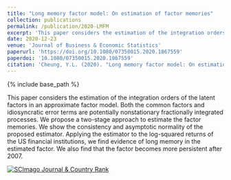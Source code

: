 ```yaml
---
title: "Long memory factor model: On estimation of factor memories"
collection: publications
permalink: /publication/2020-LMFM
excerpt: 'This paper considers the estimation of the integration orders of the latent factors in an approximate factor model.'
date: 2020-12-23
venue: 'Journal of Business & Economic Statistics'
paperurl: 'https://doi.org/10.1080/07350015.2020.1867559'
paperdoi: '10.1080/07350015.2020.1867559'
citation: 'Cheung, Y.L. (2020). "Long memory factor model: On estimation of factor memories" <i>Journal of Business & Economic Statistics</i>, accepted.'
---
```

{% include base_path %}

This paper considers the estimation of the integration orders of the latent factors in an approximate factor model. Both the common factors and idiosyncratic error terms are potentially nonstationary fractionally integrated processes. We propose a two-stage approach to estimate the factor memories. We show the consistency and asymptotic normality of the proposed estimator. Applying the estimator to the log-squared returns of the US financial institutions, we find evidence of long memory in the estimated factor. We also find that the factor becomes more persistent after 2007.

<a href="https://www.scimagojr.com/journalsearch.php?q=27162&amp;tip=sid&amp;exact=no" title="SCImago Journal &amp; Country Rank"><img border="0" src="https://www.scimagojr.com/journal_img.php?id=27162" alt="SCImago Journal &amp; Country Rank"  /></a>
